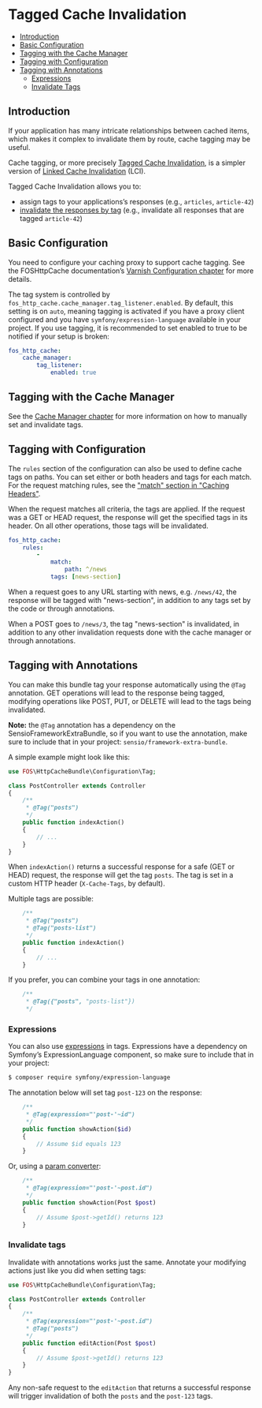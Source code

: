 Tagged Cache Invalidation
=========================

* [Introduction](#introduction)
* [Basic Configuration](#basic-configuration)
* [Tagging with the Cache Manager](#tagging-with-the-cache-manager)
* [Tagging with Configuration](#tagging-with-configuration)
* [Tagging with Annotations](#tagging-with-annotations)
  * [Expressions](#expressions)
  * [Invalidate Tags](#invalidate-tags)

Introduction
------------

If your application has many intricate relationships between cached items,
which makes it complex to invalidate them by route, cache tagging may be
useful.

Cache tagging, or more precisely [Tagged Cache Invalidation](http://blog.kevburnsjr.com/tagged-cache-invalidation),
is a simpler version of [Linked Cache Invalidation](http://tools.ietf.org/html/draft-nottingham-linked-cache-inv-03)
(LCI).

Tagged Cache Invalidation allows you to:
* assign tags to your applications’s responses (e.g., `articles`, `article-42`)
* [invalidate the responses by tag](https://github.com/FriendsOfSymfony/FOSHttpCache/blob/master/doc/cache-invalidator.md#tags) (e.g., invalidate all responses that are tagged
  `article-42`)

Basic Configuration
-------------------

You need to configure your caching proxy to support cache tagging. See the FOSHttpCache
documentation’s [Varnish Configuration chapter](https://github.com/FriendsOfSymfony/FOSHttpCache/blob/master/doc/varnish-configuration.md#tagging)
for more details.

The tag system is controlled by `fos_http_cache.cache_manager.tag_listener.enabled`.
By default, this setting is on `auto`, meaning tagging is activated if you have a
proxy client configured and you have `symfony/expression-language` available in
your project. If you use tagging, it is recommended to set enabled to true to
be notified if your setup is broken:

```yaml
fos_http_cache:
    cache_manager:
        tag_listener:
            enabled: true
```

Tagging with the Cache Manager
------------------------------

See the [Cache Manager chapter](cache-manager.md#tags) for more information on how
to manually set and invalidate tags.

Tagging with Configuration
--------------------------

The `rules` section of the configuration can also be used to define cache tags
on paths. You can set either or both headers and tags for each match. For the
request matching rules, see the ["match" section in "Caching Headers"](caching-headers-configuration.md#match).

When the request matches all criteria, the tags are applied. If the request was
a GET or HEAD request, the response will get the specified tags in its header.
On all other operations, those tags will be invalidated.

```yaml
fos_http_cache:
    rules:
        -
            match:
                path: ^/news
            tags: [news-section]
```

When a request goes to any URL starting with news, e.g. `/news/42`, the
response will be tagged with "news-section", in addition to any tags set by the
code or through annotations.

When a POST goes to `/news/3`, the tag "news-section" is invalidated, in
addition to any other invalidation requests done with the cache manager or
through annotations.

Tagging with Annotations
------------------------

You can make this bundle tag your response automatically using the `@Tag`
annotation. GET operations will lead to the response being tagged, modifying
operations like POST, PUT, or DELETE will lead to the tags being invalidated.

**Note:** the `@Tag` annotation has a dependency on the SensioFrameworkExtraBundle,
so if you want to use the annotation, make sure to include that in your project:
`sensio/framework-extra-bundle`.

A simple example might look like this:

```php
use FOS\HttpCacheBundle\Configuration\Tag;

class PostController extends Controller
{
    /**
     * @Tag("posts")
     */
    public function indexAction()
    {
        // ...
    }
}
```

When `indexAction()` returns a successful response for a safe (GET or HEAD)
request, the response will get the tag `posts`. The tag is set in a custom
HTTP header (`X-Cache-Tags`, by default).

Multiple tags are possible:

```php
    /**
     * @Tag("posts")
     * @Tag("posts-list")
     */
    public function indexAction()
    {
        // ...
    }
```

If you prefer, you can combine your tags in one annotation:

```php
    /**
     * @Tag({"posts", "posts-list"})
     */
```

### Expressions

You can also use [expressions](http://symfony.com/doc/current/components/expression_language/index.html)
in tags. Expressions have a dependency on Symfony’s ExpressionLanguage
component, so make sure to include that in your project:

```bash
$ composer require symfony/expression-language
```

The annotation below will set tag `post-123` on the response:

```php
    /**
     * @Tag(expression="'post-'~id")
     */
    public function showAction($id)
    {
        // Assume $id equals 123
    }
```

Or, using a [param converter](http://symfony.com/doc/current/bundles/SensioFrameworkExtraBundle/annotations/converters.html):

```php
    /**
     * @Tag(expression="'post-'~post.id")
     */
    public function showAction(Post $post)
    {
        // Assume $post->getId() returns 123
    }
```

### Invalidate tags

Invalidate with annotations works just the same. Annotate your modifying
actions just like you did when setting tags:

```php
use FOS\HttpCacheBundle\Configuration\Tag;

class PostController extends Controller
{
    /**
     * @Tag(expression="'post-'~post.id")
     * @Tag("posts")
     */
    public function editAction(Post $post)
    {
        // Assume $post->getId() returns 123
    }
}
```

Any non-safe request to the `editAction` that returns a successful response
will trigger invalidation of both the `posts` and the `post-123` tags.
